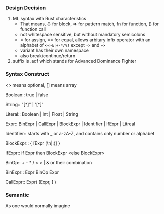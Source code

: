### Design Decision

1. ML syntax with Rust characteristics
   - That means, {} for block, => for pattern match, fn for function, () for function call
   - not whitespace sensitive, but without mandatory semicolons
   - = for assign, == for equal, allows arbitary infix operator with an alphabet of `<=>&|+-*/%!` except `->` and `=>`
   - variant has their own namespace
   - also break/continue/return
2. suffix is .adf which stands for Advanced Dominance Fighter

### Syntax Construct

<> means optional, [] means array

Boolean:: true | false

String:: "[\*]" | '[\*]'

Literal:: Boolean | Int | Float | String

Expr:: BinExpr | CallExpr | BlockExpr | Identifier | IfExpr | Litreal

Identifier:: starts with \_ or a-zA-Z, and contains only number or alphabet

BlockExpr:: { [Expr (\n|;)] }

IfExpr:: if Expr then BlockExpr \<else BlockExpr\>

BinOp:: + - \* / < > | & or their combination

BinExpr:: Expr BinOp Expr

CallExpr:: Expr( [Expr, ] )

### Semantic

As one would normally imagine
